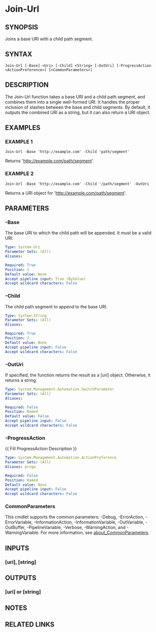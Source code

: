﻿---
external help file: WozTools-help.xml
Module Name: WozTools
online version: https://github.com/Woznet/WozTools/blob/main/docs/Join-Url.md
schema: 2.0.0
---

# Join-Url

## SYNOPSIS
Joins a base URI with a child path segment.

## SYNTAX

```
Join-Url [-Base] <Uri> [-Child] <String> [-OutUri] [-ProgressAction <ActionPreference>] [<CommonParameters>]
```

## DESCRIPTION
The Join-Url function takes a base URI and a child path segment, and combines them into a single well-formed URI.
It handles the proper inclusion of slashes between the base and child segments.
By default, it outputs the combined URI as a string, but it can also return a URI object.

## EXAMPLES

### EXAMPLE 1
```
Join-Url -Base 'http://example.com' -Child 'path/segment'
```

Returns 'http://example.com/path/segment'.

### EXAMPLE 2
```
Join-Url -Base 'http://example.com' -Child '/path/segment' -OutUri
```

Returns a URI object for 'http://example.com/path/segment'.

## PARAMETERS

### -Base
The base URI to which the child path will be appended.
It must be a valid URI.

```yaml
Type: System.Uri
Parameter Sets: (All)
Aliases:

Required: True
Position: 1
Default value: None
Accept pipeline input: True (ByValue)
Accept wildcard characters: False
```

### -Child
The child path segment to append to the base URI.

```yaml
Type: System.String
Parameter Sets: (All)
Aliases:

Required: True
Position: 2
Default value: None
Accept pipeline input: False
Accept wildcard characters: False
```

### -OutUri
If specified, the function returns the result as a \[uri\] object.
Otherwise, it returns a string.

```yaml
Type: System.Management.Automation.SwitchParameter
Parameter Sets: (All)
Aliases:

Required: False
Position: Named
Default value: False
Accept pipeline input: False
Accept wildcard characters: False
```

### -ProgressAction
{{ Fill ProgressAction Description }}

```yaml
Type: System.Management.Automation.ActionPreference
Parameter Sets: (All)
Aliases: proga

Required: False
Position: Named
Default value: None
Accept pipeline input: False
Accept wildcard characters: False
```

### CommonParameters
This cmdlet supports the common parameters: -Debug, -ErrorAction, -ErrorVariable, -InformationAction, -InformationVariable, -OutVariable, -OutBuffer, -PipelineVariable, -Verbose, -WarningAction, and -WarningVariable. For more information, see [about_CommonParameters](http://go.microsoft.com/fwlink/?LinkID=113216).

## INPUTS

### [uri], [string]
## OUTPUTS

### [uri] or [string]
## NOTES

## RELATED LINKS
